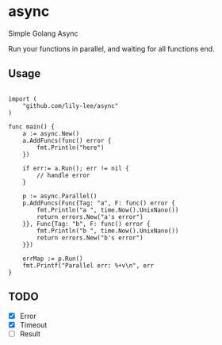 # async

Simple Golang Async

Run your functions in parallel, and waiting for all functions end.  

## Usage

```golang

import (
    "github.com/lily-lee/async"
)

func main() {
    a := async.New()
    a.AddFuncs(func() error {
        fmt.Println("here")
    })
    
    if err:= a.Run(); err != nil {
        // handle error
    }
    
    p := async.Parallel()
    p.AddFuncs(Func{Tag: "a", F: func() error {
        fmt.Println("a ", time.Now().UnixNano())
        return errors.New("a's error")
    }}, Func{Tag: "b", F: func() error {
        fmt.Println("b ", time.Now().UnixNano())
        return errors.New("b's error")
    }})
    
    errMap := p.Run()
    fmt.Printf("Parallel err: %+v\n", err
}

```

## TODO
- [x] Error
- [x] Timeout
- [ ] Result
